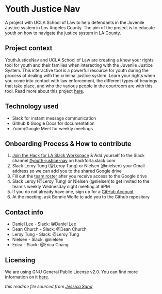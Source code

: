 # Youth Justice Nav

A project with UCLA School of Law to help defendants in the Juvenile Justice system in Los Angeles County. The aim of the project is to educate youth on how to navigate the justice system in LA County. 

## Project context

YouthJusticeNav and UCLA School of Law are creating a know your rights tool for youth and their families when interacting with the Juvenile Justice System.  This interactive tool is a powerful resource for youth during the process of dealing with the criminal justice system. Learn your rights when you come into contact with law enforcement, the different types of hearings that take place, and who the various people in the courtroom are with this tool. Read more about this project [here](https://docs.google.com/document/d/1NKcYSoGW2SNUrf-_osyBS9HKK7oUH7c8oQIgb5o8n2U/edit).

## Technology used

- Slack for instant message communication
- Github & Google Docs for documentation
- Zoom/Google Meet for weekly meetings 

## Onboarding Process & How to contribute

1. [Join the Hack for LA Slack Workspace](https://hackforla.org/slack) & Add yourself to the Slack channel [#youth-justice-nav](https://hackforla.slack.com/archives/C01J94D6GAC) on hackforla.slack.com
2. Slack Leroy Tung (@Leroy Tung) or Nielsen (@nielsen) your Gmail address so we can add you to the shared Google drive
3. Fill out the [team roster](https://docs.google.com/spreadsheets/d/14NiIUGaRhz34E_cTtWU-B9kFGaHt-1nSlghzhtDqbbE/edit?usp=drive_web&ouid=105806038518241181042) after you receive access to the Google drive
4. Slack Leroy (@Leroy Tung) or Nielsen (@nielsen)to get invited to the team's weekly Wednesday night meeting at 6PM
5. If you do not already have one, sign up for a [GitHub Account](https://github.com/)
6. At the meeting, ask Bonnie Wolfe to add you to the Github repository 

## Contact info

- Daniel Lee - Slack: @Daniel Lee
- Dean Church - Slack: @Dean Church 
- Leroy Tung - Slack: @Leroy Tung
- Nielsen - Slack: @nielsen
- Erica - Slack: @Erica Chang

## Licensing

We are using GNU General Public License v2.0. You can find more information on it [here](https://github.com/hackforla/YouthJusticeNav/blob/main/LICENSE).  

*this readme file sourced from [Jessica Sand](http://jessicasand.com/other-stuff/just-enough-docs/)*
